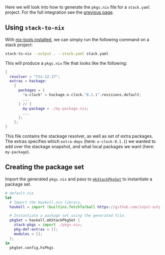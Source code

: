 Here we will look into how to generate the `pkgs.nix` file for a
`stack.yaml` project. For the full integration see the
[previous page](./projects.md).

## Using `stack-to-nix`

With [nix-tools installed](../user-guide.md), we can simply run the
following command on a stack project:

```bash
stack-to-nix --output . --stack-yaml stack.yaml
```

This will produce a `pkgs.nix` file that looks like the following:
```nix
{
  resolver = "lts-12.17";
  extras = hackage:
    {
      packages = {
        "o-clock" = hackage.o-clock."0.1.1".revisions.default;
        ...
      } // {
        my-package = ./my-package.nix;
        ...
      };
    };
}
```

This file contains the stackage resolver, as well as set of extra
packages.  The extras specifies which `extra-deps` (here:
`o-clock-0.1.1`) we wanted to add over the stackage snapshot, and what
local packages we want (here: `my-package`).

## Creating the package set

Import the generated `pkgs.nix` and pass to
[`mkStackPkgSet`](../reference/library.md#mkstackpkgset) to
instantiate a package set.

```nix
# default.nix
let
  # Import the Haskell.nix library,
  haskell = import (builtins.fetchTarball https://github.com/input-output-hk/haskell.nix/archive/master.tar.gz) {};

  # Instantiate a package set using the generated file.
  pkgSet = haskell.mkStackPkgSet {
    stack-pkgs = import ./pkgs.nix;
    pkg-def-extras = [];
    modules = [];
  };
in
  pkgSet.config.hsPkgs
```
